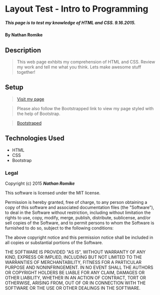 # Layout Test - Intro to Programming

##### This page is to test my knowledge of HTML and CSS. 9.16.2015.

#### By **Nathan Romike**

## Description

> This web page exhbits my comprehension of HTML and CSS. Review my work and tell me what you think. Lets make awesome stuff together!

## Setup

>[Visit my page](http://nathanromike.github.io/layout-test) 

>Please also follow the Bootstrapped link to view my page styled with the help of Bootstrap.

>[Bootstraped](http://nathanromike.github.io/bootstrapped)


## Technologies Used

* HTML
* CSS
* Bootstrap

### Legal

Copyright (c) 2015 **_Nathan Romike_**

This software is licensed under the MIT license.

Permission is hereby granted, free of charge, to any person obtaining a copy
of this software and associated documentation files (the "Software"), to deal
in the Software without restriction, including without limitation the rights
to use, copy, modify, merge, publish, distribute, sublicense, and/or sell
copies of the Software, and to permit persons to whom the Software is
furnished to do so, subject to the following conditions:

The above copyright notice and this permission notice shall be included in
all copies or substantial portions of the Software.

THE SOFTWARE IS PROVIDED "AS IS", WITHOUT WARRANTY OF ANY KIND, EXPRESS OR
IMPLIED, INCLUDING BUT NOT LIMITED TO THE WARRANTIES OF MERCHANTABILITY,
FITNESS FOR A PARTICULAR PURPOSE AND NONINFRINGEMENT. IN NO EVENT SHALL THE
AUTHORS OR COPYRIGHT HOLDERS BE LIABLE FOR ANY CLAIM, DAMAGES OR OTHER
LIABILITY, WHETHER IN AN ACTION OF CONTRACT, TORT OR OTHERWISE, ARISING FROM,
OUT OF OR IN CONNECTION WITH THE SOFTWARE OR THE USE OR OTHER DEALINGS IN
THE SOFTWARE.

